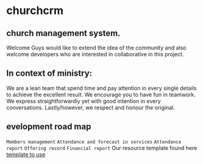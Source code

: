 # churchcrm

## church management system.

Welcome Guys
 would like to extend the idea of the community and also welcome developers who are interested in collaborative in this project.


## In context of ministry:

We are a lean team that spend time and pay attention in every single details to achieve the excellent result. We encourage you to have fun in teamwork. We express straightforwardly yet with good intention in every conversations. Lastly/however, we respect and honour the original.

## evelopment road map
```Members management```
```Attendance and forecast in services```
```Attendance report```
```Offering record```
```Financial report```
Our resource template found here [template to use](https://drive.google.com/open?id=1wEFMEwiwdE5iCPcmSmZCB1dA-P4REhnR)






